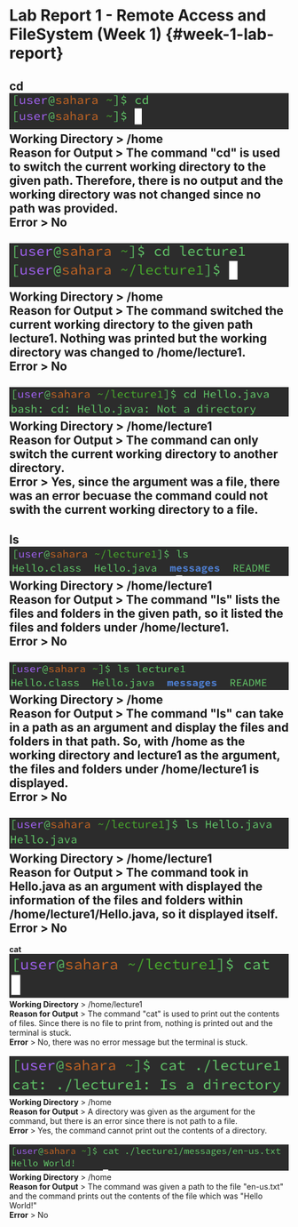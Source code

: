 # Lab Report 1 - Remote Access and FileSystem (Week 1) {#week-1-lab-report}
**cd**
<br>![Image](cd1.png)
<br>**Working Directory** > /home
<br>**Reason for Output** > The command "cd" is used to switch the current working directory to the given path. Therefore, there is no output and the working directory was not changed since no path was provided.
<br>**Error** > No
<br>
<br> ![Image](cd2.png)
<br>**Working Directory** > /home
<br>**Reason for Output** > The command switched the current working directory to the given path lecture1. Nothing was printed but the working directory was changed to /home/lecture1.
<br>**Error** > No
<br>
<br> ![Image](cd3.png)
<br>**Working Directory** > /home/lecture1
<br>**Reason for Output** > The command can only switch the current working directory to another directory. 
<br>**Error** > Yes, since the argument was a file, there was an error becuase the command could not swith the current working directory to a file.
<br>
---
**ls**
<br> ![Image](ls1.png)
<br>**Working Directory** > /home/lecture1
<br>**Reason for Output** > The command "ls" lists the files and folders in the given path, so it listed the files and folders under /home/lecture1.
<br>**Error** > No
<br>
<br> ![Image](ls2.png)
<br>**Working Directory** > /home
<br>**Reason for Output** > The command "ls" can take in a path as an argument and display the files and folders in that path. So, with /home as the working directory and lecture1 as the argument, the files and folders under /home/lecture1 is displayed.
<br>**Error** > No
<br>
<br> ![Image](ls3.png)
<br>**Working Directory** > /home/lecture1
<br>**Reason for Output** > The command took in Hello.java as an argument with displayed the information of the files and folders within /home/lecture1/Hello.java, so it displayed itself.
<br>**Error** > No
<br>
---
**cat**
<br> ![Image](cat1.png)
<br>**Working Directory** > /home/lecture1
<br>**Reason for Output** > The command "cat" is used to print out the contents of files. Since there is no file to print from, nothing is printed out and the terminal is stuck.
<br>**Error** > No, there was no error message but the terminal is stuck.
<br>
<br> ![Image](cat2.png)
<br>**Working Directory** > /home
<br>**Reason for Output** > A directory was given as the argument for the command, but there is an error since there is not path to a file.
<br>**Error** > Yes, the command cannot print out the contents of a directory.
<br>
<br> ![Image](cat3.png)
<br>**Working Directory** > /home
<br>**Reason for Output** > The command was given a path to the file "en-us.txt" and the command prints out the contents of the file which was "Hello World!"
<br>**Error** > No
